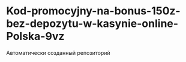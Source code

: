 # Kod-promocyjny-na-bonus-150z-bez-depozytu-w-kasynie-online-Polska-9vz
Автоматически созданный репозиторий
